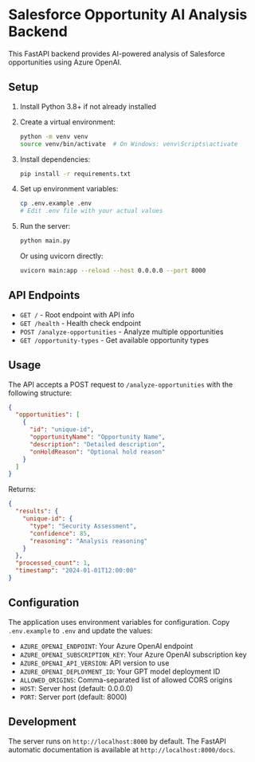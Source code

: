 # Salesforce Opportunity AI Analysis Backend

This FastAPI backend provides AI-powered analysis of Salesforce opportunities using Azure OpenAI.

## Setup

1. Install Python 3.8+ if not already installed
2. Create a virtual environment:
   ```bash
   python -m venv venv
   source venv/bin/activate  # On Windows: venv\Scripts\activate
   ```

3. Install dependencies:
   ```bash
   pip install -r requirements.txt
   ```

4. Set up environment variables:
   ```bash
   cp .env.example .env
   # Edit .env file with your actual values
   ```

5. Run the server:
   ```bash
   python main.py
   ```
   
   Or using uvicorn directly:
   ```bash
   uvicorn main:app --reload --host 0.0.0.0 --port 8000
   ```

## API Endpoints

- `GET /` - Root endpoint with API info
- `GET /health` - Health check endpoint
- `POST /analyze-opportunities` - Analyze multiple opportunities
- `GET /opportunity-types` - Get available opportunity types

## Usage

The API accepts a POST request to `/analyze-opportunities` with the following structure:

```json
{
  "opportunities": [
    {
      "id": "unique-id",
      "opportunityName": "Opportunity Name",
      "description": "Detailed description",
      "onHoldReason": "Optional hold reason"
    }
  ]
}
```

Returns:

```json
{
  "results": {
    "unique-id": {
      "type": "Security Assessment",
      "confidence": 85,
      "reasoning": "Analysis reasoning"
    }
  },
  "processed_count": 1,
  "timestamp": "2024-01-01T12:00:00"
}
```

## Configuration

The application uses environment variables for configuration. Copy `.env.example` to `.env` and update the values:

- `AZURE_OPENAI_ENDPOINT`: Your Azure OpenAI endpoint
- `AZURE_OPENAI_SUBSCRIPTION_KEY`: Your Azure OpenAI subscription key
- `AZURE_OPENAI_API_VERSION`: API version to use
- `AZURE_OPENAI_DEPLOYMENT_ID`: Your GPT model deployment ID
- `ALLOWED_ORIGINS`: Comma-separated list of allowed CORS origins
- `HOST`: Server host (default: 0.0.0.0)
- `PORT`: Server port (default: 8000)

## Development

The server runs on `http://localhost:8000` by default. The FastAPI automatic documentation is available at `http://localhost:8000/docs`.